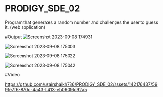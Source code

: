 # PRODIGY_SDE_02
Program that generates a random number and challenges the user to guess it. (web application)

#Output
![Screenshot 2023-09-08 174931](https://github.com/uzairshaikh786/PRODIGY_SDE_02/assets/142176437/cf1e4ab6-9d3f-4976-ac57-fbb189fc9115)

![Screenshot 2023-09-08 175003](https://github.com/uzairshaikh786/PRODIGY_SDE_02/assets/142176437/2fa8016b-8c85-4469-bd21-0e8c86c96a26)

![Screenshot 2023-09-08 175022](https://github.com/uzairshaikh786/PRODIGY_SDE_02/assets/142176437/f8ad60d4-d082-4b6e-94c0-1cf022de2365)

![Screenshot 2023-09-08 175042](https://github.com/uzairshaikh786/PRODIGY_SDE_02/assets/142176437/679af58f-8a52-4073-ba59-d2d5eb165fea)

#Video

https://github.com/uzairshaikh786/PRODIGY_SDE_02/assets/142176437/599fe7f6-870c-4a43-b413-eb060f6c92a5

